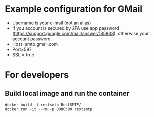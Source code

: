 # Example configuration for GMail

- Username is your e-mail (not an alias)
- If you account is secured by 2FA use app password (https://support.google.com/mail/answer/185833), otherwise your account password.
- Host=smtp.gmail.com
- Port=587
- SSL = true

# For developers

## Build local image and run the container

```
docker build -t restsmtp RestSMTP/
docker run -it --rm -p 8080:80 restsmtp
```
